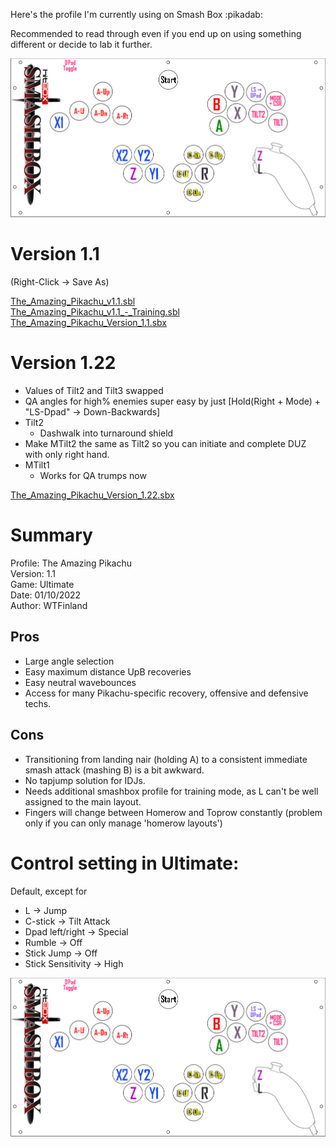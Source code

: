 Here's the profile I'm currently using on Smash Box :pikadab:

Recommended to read through even if you end up on using  something different or
decide to lab it further.
 
![](../images/smashbox-layout-1.22.png)

# Version 1.1

(Right-Click -> Save As)

[The_Amazing_Pikachu_v1.1.sbl](../profiles/WTFinland/1.1/The_Amazing_Pikachu_v1.1.sbl)  
[The_Amazing_Pikachu_v1.1_-_Training.sbl](../profiles/WTFinland/1.1/The_Amazing_Pikachu_v1.1_-_Training.sbl)  
[The_Amazing_Pikachu_Version_1.1.sbx](../profiles/WTFinland/1.1/The_Amazing_Pikachu_Version_1.1.sbx)  

# Version 1.22

 - Values of Tilt2 and Tilt3 swapped
 - QA angles for high% enemies super easy by just [Hold(Right + Mode) + "LS-Dpad" -> Down-Backwards]
 - Tilt2
   + Dashwalk into turnaround shield
 - Make MTilt2 the same as Tilt2 so you can initiate and complete DUZ with only right hand.
 - MTilt1
   + Works for QA trumps now

[The_Amazing_Pikachu_Version_1.22.sbx](../profiles/WTFinland/1.22/The_Amazing_Pikachu_Version_1.22.sbx)

# Summary

Profile: The Amazing Pikachu  
Version: 1.1  
Game: Ultimate  
Date: 01/10/2022  
Author: WTFinland  

## Pros

 - Large angle selection
 - Easy maximum distance UpB recoveries
 - Easy neutral wavebounces
 - Access for many Pikachu-specific recovery, offensive and defensive techs.

## Cons

 - Transitioning  from  landing nair (holding A) to a consistent immediate smash
   attack (mashing B) is a bit awkward.
 - No tapjump solution for IDJs.
 - Needs  additional smashbox profile for training mode, as  L  can't  be  well
   assigned to the main layout.
 - Fingers will change between Homerow and Toprow  constantly  (problem  only if
   you can only manage 'homerow layouts')

# Control setting in Ultimate:

Default, except for
 - L -> Jump
 - C-stick -> Tilt Attack
 - Dpad left/right -> Special
 - Rumble -> Off
 - Stick Jump -> Off
 - Stick Sensitivity -> High

 ![](../images/ssbu-smashbox-layout-1.22.png)

